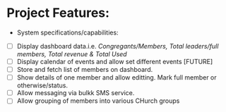 # Project Features:
* System specifications/capabilities:
-[ ] Display dashboard data.i.e. <i>Congregants/Members, Total leaders/full members, Total revenue & Total Used</i>
-[ ] Display calendar of events and allow set different events [FUTURE]
-[ ] Store and fetch list of members on dashboard. 
-[ ] Show details of one member and allow editting. Mark full member or otherwise/status.
-[ ] Allow messaging via bulkk SMS service. 
-[ ] Allow grouping of members into various CHurch groups